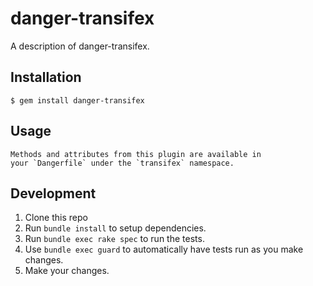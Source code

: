 # danger-transifex

A description of danger-transifex.

## Installation

    $ gem install danger-transifex

## Usage

    Methods and attributes from this plugin are available in
    your `Dangerfile` under the `transifex` namespace.

## Development

1. Clone this repo
2. Run `bundle install` to setup dependencies.
3. Run `bundle exec rake spec` to run the tests.
4. Use `bundle exec guard` to automatically have tests run as you make changes.
5. Make your changes.
